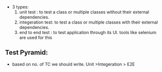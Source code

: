 - 3 types:
    1. unit test : to test a class or multiple classes without their external dependencies.
    2. integeration test: to test a class or multiple classes with their external dependencies.
    3. end to end test : to test application through its UI. tools like selenium are used for this

## Test Pyramid:
- based on no. of TC we should write.
Unit >Integeration > E2E